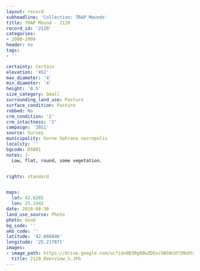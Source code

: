 ```yaml
---
layout: record
subheadline: 'Collection: TRAP Mounds'
title: TRAP Mound - 2120
record_id: '2120'
categories:
- 2000-2999
header: no
tags:
- ''

certainty: Certain
elevation: '452'
max_diameter: '4'
min_diameter: '4'
height: '0.5'
size_category: Small
surrounding_land_use: Pasture
surface_condition: Pasture
robbed: No
crm_condition: '2'
crm_intactness: '2'
campaign: '2011'
source: Survey
municipality: Gorno Sahrane necropolis
locality: ''
bgcode: DS001
notes: |-
  Low, flat, round, some vegetation.


rights: standard


maps:
  lat: 42.6285
  lon: 25.2442
date: 2018-08-30
land_use_source: Photo
photo: Good
bg_code: ''
akb_code: ''
latitude: '42.666846'
longitude: '25.217871'
images:
- image_path: https://drive.google.com/uc?id=0B3Rg88wZDQscSWlWcUl5MndtdGc
  title: 2120_Overview_S.JPG
---
```

